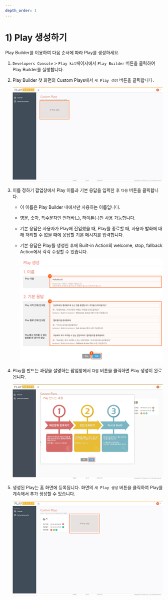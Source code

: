 ```yaml
---
depth_order: 1
---
```


# 1) Play 생성하기

Play Builder를 이용하여 다음 순서에 따라 Play를 생성하세요.

1.  `Developers Console` > `Play kit`페이지에서 `Play Builder` 버튼을 클릭하여 Play Builder를 실행합니다.

2.  Play Builder 첫 화면의 Custom Plays에서 `새 Play 생성` 버튼을 클릭합니다.

    ![](assets/images/create-a-play-01.png)
3. 이름 정하기 팝업창에서 Play 이름과 기본 응답을 입력한 후 `다음` 버튼을 클릭합니다.
   * 이 이름은 Play Builder 내에서만 사용하는 이름입니다.
   * 영문, 숫자, 특수문자인 언더바(_), 하이픈(-)만 사용 가능합니다.
   * 기본 응답은 사용자가 Play에 진입했을 때, Play를 종료할 때, 사용자 발화에 대해 처리할 수 없을 때에 응답할 기본 메시지를 입력합니다.
   *   기본 응답은 Play를 생성한 후에 Built-in Action의 welcome, stop, fallback Action에서 각각 수정할 수 있습니다.

       ![](assets/images/create-a-play-02.png)
4.  Play를 만드는 과정을 설명하는 팝업창에서 `다음` 버튼을 클릭하면 Play 생성이 완료됩니다.

    ![](assets/images/create-a-play-03.png)
5.  생성된 Play는 홈 화면에 등록됩니다. 화면의 `새 Play 생성` 버튼을 클릭하여 Play를 계속해서 추가 생성할 수 있습니다.

    ![](assets/images/create-a-play-04.png)
